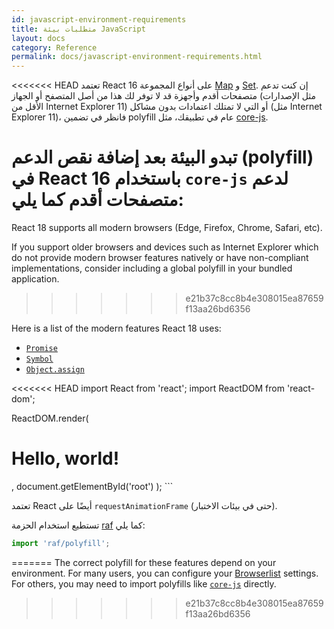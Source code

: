 ```yaml
---
id: javascript-environment-requirements
title: متطلبات بيئة JavaScript
layout: docs
category: Reference
permalink: docs/javascript-environment-requirements.html
---
```


<<<<<<< HEAD
تعتمد React 16 على أنواع المجموعة [Map](https://developer.mozilla.org/en-US/docs/Web/JavaScript/Reference/Global_Objects/Map) و [Set](https://developer.mozilla.org/en-US/docs/Web/JavaScript/Reference/Global_Objects/Set). إن كنت تدعم متصفحات أقدم وأجهزة قد لا توفر لك هذا من أصل المتصفح أو الجهاز (مثل الإصدارات الأقل من Internet Explorer 11) أو التي لا تمتلك اعتمادات بدون مشاكل (مثل Internet Explorer 11)، فانظر في تضمين polyfill عام في تطبيقك، مثل [core-js](https://github.com/zloirock/core-js).

تبدو البيئة بعد إضافة نقص الدعم (polyfill) في React 16 باستخدام `core-js` لدعم متصفحات أقدم كما يلي:
=======
React 18 supports all modern browsers (Edge, Firefox, Chrome, Safari, etc).

If you support older browsers and devices such as Internet Explorer which do not provide modern browser features natively or have non-compliant implementations, consider including a global polyfill in your bundled application.
>>>>>>> e21b37c8cc8b4e308015ea87659f13aa26bd6356

Here is a list of the modern features React 18 uses:
- [`Promise`](https://developer.mozilla.org/en-US/docs/Web/JavaScript/Reference/Global_Objects/Promise)
- [`Symbol`](https://developer.mozilla.org/en-US/docs/Web/JavaScript/Reference/Global_Objects/Symbol)
- [`Object.assign`](https://developer.mozilla.org/en-US/docs/Web/JavaScript/Reference/Global_Objects/Object/assign)

<<<<<<< HEAD
import React from 'react';
import ReactDOM from 'react-dom';

ReactDOM.render(
  <h1>Hello, world!</h1>,
  document.getElementById('root')
);
```

تعتمد React أيضًا على `requestAnimationFrame` (حتى في بيئات الاختبار).

تستطيع استخدام الحزمة [raf](https://www.npmjs.com/package/raf) كما يلي:

```js
import 'raf/polyfill';
```
=======
The correct polyfill for these features depend on your environment. For many users, you can configure your [Browserlist](https://github.com/browserslist/browserslist) settings. For others, you may need to import polyfills like [`core-js`](https://github.com/zloirock/core-js) directly.
>>>>>>> e21b37c8cc8b4e308015ea87659f13aa26bd6356
